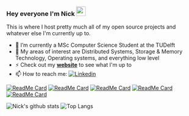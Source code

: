 ### Hey everyone I'm Nick <a href="https://www.gautamkrishnar.com/"><img src="https://media.giphy.com/media/hvRJCLFzcasrR4ia7z/giphy.gif" width="25px"></a>

This is where I host pretty much all of my open source projects and whatever else I'm currently up to.

- 🔭 I’m currently a MSc Computer Science Student at the TUDelft
- 🌱 My areas of interest are Distributed Systems, Storage & Memory Technology, Operating systems, and everything low level
- ⚡ Check out my **[website](https://nicktehrany.github.io/)** to see what I'm up to
- 📫 How to reach me: [![Linkedin](https://i.stack.imgur.com/gVE0j.png)](https://www.linkedin.com/in/nicktehrany)

[![ReadMe Card](https://github-readme-stats.vercel.app/api/pin/?username=nicktehrany&repo=nicktehrany.github.io&theme=dark)](https://github.com/nicktehrany/nicktehrany.github.io)
[![ReadMe Card](https://github-readme-stats.vercel.app/api/pin/?username=nicktehrany&repo=dotfiles&theme=dark)](https://github.com/nicktehrany/dotfiles)
[![ReadMe Card](https://github-readme-stats.vercel.app/api/pin/?username=nicktehrany&repo=membench&theme=dark)](https://github.com/nicktehrany/membench)
[![ReadMe Card](https://github-readme-stats.vercel.app/api/pin/?username=nicktehrany&repo=pmem_evaluation_traces&theme=dark&)](https://github.com/nicktehrany/pmem_evaluation_traces)
[![ReadMe Card](https://github-readme-stats.vercel.app/api/pin/?username=nicktehrany&repo=textemp&theme=dark)](https://github.com/nicktehrany/textemp)

![Nick's github stats](https://github-readme-stats.vercel.app/api?username=nicktehrany&count_private=true&theme=dark&show_icons=true)
![Top Langs](https://github-readme-stats.vercel.app/api/top-langs/?username=nicktehrany&layout=compact&hide=html,jupyter%20notebook&langs_count=10&theme=dark)
